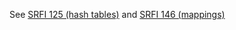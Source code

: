 See [SRFI 125 (hash tables)](http://srfi.schemers.org/srfi-125/srfi-125.html) and [SRFI 146 (mappings)](http://srfi.schemers.org/srfi-146/srfi-146.html)